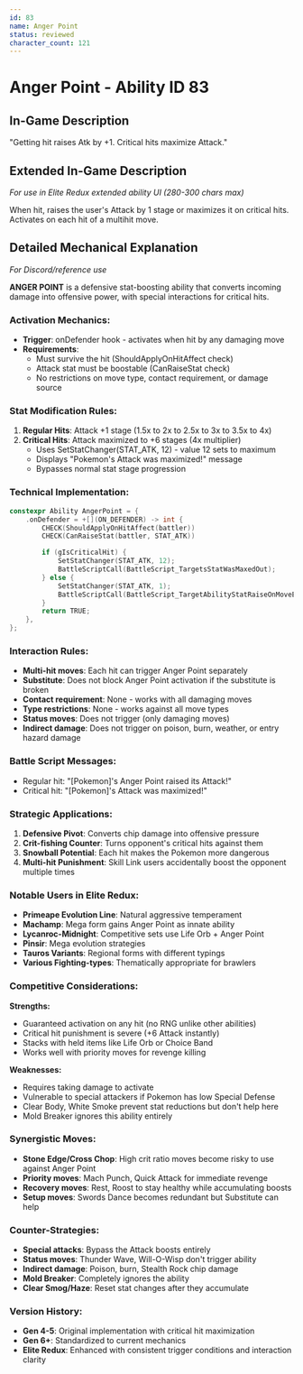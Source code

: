 ```yaml
---
id: 83
name: Anger Point
status: reviewed
character_count: 121
---
```


# Anger Point - Ability ID 83

## In-Game Description
"Getting hit raises Atk by +1. Critical hits maximize Attack."

## Extended In-Game Description
*For use in Elite Redux extended ability UI (280-300 chars max)*

When hit, raises the user's Attack by 1 stage or maximizes it on critical hits. Activates on each hit of a multihit move.

## Detailed Mechanical Explanation
*For Discord/reference use*

**ANGER POINT** is a defensive stat-boosting ability that converts incoming damage into offensive power, with special interactions for critical hits.

### Activation Mechanics:
- **Trigger**: onDefender hook - activates when hit by any damaging move
- **Requirements**: 
  - Must survive the hit (ShouldApplyOnHitAffect check)
  - Attack stat must be boostable (CanRaiseStat check)
  - No restrictions on move type, contact requirement, or damage source

### Stat Modification Rules:
1. **Regular Hits**: Attack +1 stage (1.5x to 2x to 2.5x to 3x to 3.5x to 4x)
2. **Critical Hits**: Attack maximized to +6 stages (4x multiplier)
   - Uses SetStatChanger(STAT_ATK, 12) - value 12 sets to maximum
   - Displays "Pokemon's Attack was maximized!" message
   - Bypasses normal stat stage progression

### Technical Implementation:
```c
constexpr Ability AngerPoint = {
    .onDefender = +[](ON_DEFENDER) -> int {
        CHECK(ShouldApplyOnHitAffect(battler))
        CHECK(CanRaiseStat(battler, STAT_ATK))

        if (gIsCriticalHit) {
            SetStatChanger(STAT_ATK, 12);
            BattleScriptCall(BattleScript_TargetsStatWasMaxedOut);
        } else {
            SetStatChanger(STAT_ATK, 1);
            BattleScriptCall(BattleScript_TargetAbilityStatRaiseOnMoveEnd);
        }
        return TRUE;
    },
};
```

### Interaction Rules:
- **Multi-hit moves**: Each hit can trigger Anger Point separately
- **Substitute**: Does not block Anger Point activation if the substitute is broken
- **Contact requirement**: None - works with all damaging moves
- **Type restrictions**: None - works against all move types
- **Status moves**: Does not trigger (only damaging moves)
- **Indirect damage**: Does not trigger on poison, burn, weather, or entry hazard damage

### Battle Script Messages:
- Regular hit: "[Pokemon]'s Anger Point raised its Attack!"
- Critical hit: "[Pokemon]'s Attack was maximized!"

### Strategic Applications:
1. **Defensive Pivot**: Converts chip damage into offensive pressure
2. **Crit-fishing Counter**: Turns opponent's critical hits against them
3. **Snowball Potential**: Each hit makes the Pokemon more dangerous
4. **Multi-hit Punishment**: Skill Link users accidentally boost the opponent multiple times

### Notable Users in Elite Redux:
- **Primeape Evolution Line**: Natural aggressive temperament
- **Machamp**: Mega form gains Anger Point as innate ability
- **Lycanroc-Midnight**: Competitive sets use Life Orb + Anger Point
- **Pinsir**: Mega evolution strategies
- **Tauros Variants**: Regional forms with different typings
- **Various Fighting-types**: Thematically appropriate for brawlers

### Competitive Considerations:
**Strengths:**
- Guaranteed activation on any hit (no RNG unlike other abilities)
- Critical hit punishment is severe (+6 Attack instantly)
- Stacks with held items like Life Orb or Choice Band
- Works well with priority moves for revenge killing

**Weaknesses:**
- Requires taking damage to activate
- Vulnerable to special attackers if Pokemon has low Special Defense
- Clear Body, White Smoke prevent stat reductions but don't help here
- Mold Breaker ignores this ability entirely

### Synergistic Moves:
- **Stone Edge/Cross Chop**: High crit ratio moves become risky to use against Anger Point
- **Priority moves**: Mach Punch, Quick Attack for immediate revenge
- **Recovery moves**: Rest, Roost to stay healthy while accumulating boosts
- **Setup moves**: Swords Dance becomes redundant but Substitute can help

### Counter-Strategies:
- **Special attacks**: Bypass the Attack boosts entirely
- **Status moves**: Thunder Wave, Will-O-Wisp don't trigger ability
- **Indirect damage**: Poison, burn, Stealth Rock chip damage
- **Mold Breaker**: Completely ignores the ability
- **Clear Smog/Haze**: Reset stat changes after they accumulate

### Version History:
- **Gen 4-5**: Original implementation with critical hit maximization
- **Gen 6+**: Standardized to current mechanics
- **Elite Redux**: Enhanced with consistent trigger conditions and interaction clarity